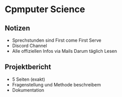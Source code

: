 # Cpmputer Science
## Notizen
- Sprechstunden sind First come First Serve
- Discord Channel
- Alle offiziellen Infos via Mails
Darum täglich Lesen

## Projektbericht
- 5 Seiten (exakt)
- Fragenstellung und Methode beschreibem
- Dokumentation 
